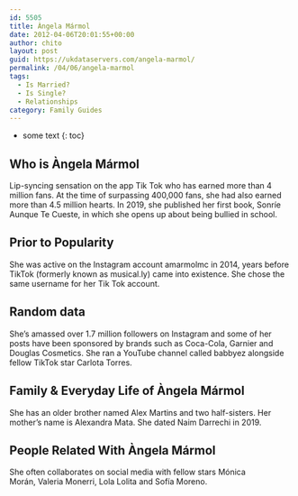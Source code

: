 ```yaml
---
id: 5505
title: Àngela Mármol
date: 2012-04-06T20:01:55+00:00
author: chito
layout: post
guid: https://ukdataservers.com/angela-marmol/
permalink: /04/06/angela-marmol
tags:
  - Is Married?
  - Is Single?
  - Relationships
category: Family Guides
---
```


* some text
{: toc}
          
          
## Who is  Àngela Mármol
                  
                  
                  
Lip-syncing sensation on the app Tik Tok who has earned more than 4 million fans. At the time of surpassing 400,000 fans, she had also earned more than 4.5 million hearts. In 2019, she published her first book, Sonríe Aunque Te Cueste, in which she opens up about being bullied in school. 
                  
                
                
                
## Prior to Popularity 
                  
                  
                  
She was active on the Instagram account amarmolmc in 2014, years before TikTok (formerly known as musical.ly) came into existence. She chose the same username for her Tik Tok account.
                  
                
                
                
## Random data 
                  
                  
                  
She&#8217;s amassed over 1.7 million followers on Instagram and some of her posts have been sponsored by brands such as Coca-Cola, Garnier and Douglas Cosmetics. She ran a YouTube channel called babbyez alongside fellow TikTok star Carlota Torres. 
                  
                
                
                
## Family & Everyday Life of Àngela Mármol
                  
                  
                  
She has an older brother named Alex Martins and two half-sisters. Her mother&#8217;s name is Alexandra Mata. She dated Naim Darrechi in 2019. 
                  
                
                
                
## People Related With  Àngela Mármol
                  
                  
                  
She often collaborates on social media with fellow stars Mónica Morán, Valeria Monerri, Lola Lolita and Sofía Moreno.
                  
                
              
            
          
          
          
    
    
  
